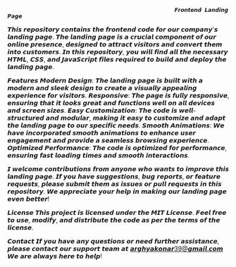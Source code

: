                                                          𝙁𝙧𝙤𝙣𝙩𝙚𝙣𝙙 𝙇𝙖𝙣𝙙𝙞𝙣𝙜 𝙋𝙖𝙜𝙚


𝙏𝙝𝙞𝙨 𝙧𝙚𝙥𝙤𝙨𝙞𝙩𝙤𝙧𝙮 𝙘𝙤𝙣𝙩𝙖𝙞𝙣𝙨 𝙩𝙝𝙚 𝙛𝙧𝙤𝙣𝙩𝙚𝙣𝙙 𝙘𝙤𝙙𝙚 𝙛𝙤𝙧 𝙤𝙪𝙧 𝙘𝙤𝙢𝙥𝙖𝙣𝙮'𝙨 𝙡𝙖𝙣𝙙𝙞𝙣𝙜 𝙥𝙖𝙜𝙚. 𝙏𝙝𝙚 𝙡𝙖𝙣𝙙𝙞𝙣𝙜 𝙥𝙖𝙜𝙚 𝙞𝙨 𝙖 𝙘𝙧𝙪𝙘𝙞𝙖𝙡 𝙘𝙤𝙢𝙥𝙤𝙣𝙚𝙣𝙩 𝙤𝙛 𝙤𝙪𝙧 𝙤𝙣𝙡𝙞𝙣𝙚 𝙥𝙧𝙚𝙨𝙚𝙣𝙘𝙚, 𝙙𝙚𝙨𝙞𝙜𝙣𝙚𝙙 𝙩𝙤 𝙖𝙩𝙩𝙧𝙖𝙘𝙩 𝙫𝙞𝙨𝙞𝙩𝙤𝙧𝙨 𝙖𝙣𝙙 𝙘𝙤𝙣𝙫𝙚𝙧𝙩 𝙩𝙝𝙚𝙢 𝙞𝙣𝙩𝙤 𝙘𝙪𝙨𝙩𝙤𝙢𝙚𝙧𝙨. 𝙄𝙣 𝙩𝙝𝙞𝙨 𝙧𝙚𝙥𝙤𝙨𝙞𝙩𝙤𝙧𝙮, 𝙮𝙤𝙪 𝙬𝙞𝙡𝙡 𝙛𝙞𝙣𝙙 𝙖𝙡𝙡 𝙩𝙝𝙚 𝙣𝙚𝙘𝙚𝙨𝙨𝙖𝙧𝙮 𝙃𝙏𝙈𝙇, 𝘾𝙎𝙎, 𝙖𝙣𝙙 𝙅𝙖𝙫𝙖𝙎𝙘𝙧𝙞𝙥𝙩 𝙛𝙞𝙡𝙚𝙨 𝙧𝙚𝙦𝙪𝙞𝙧𝙚𝙙 𝙩𝙤 𝙗𝙪𝙞𝙡𝙙 𝙖𝙣𝙙 𝙙𝙚𝙥𝙡𝙤𝙮 𝙩𝙝𝙚 𝙡𝙖𝙣𝙙𝙞𝙣𝙜 𝙥𝙖𝙜𝙚.

𝙁𝙚𝙖𝙩𝙪𝙧𝙚𝙨 
𝙈𝙤𝙙𝙚𝙧𝙣 𝘿𝙚𝙨𝙞𝙜𝙣: 𝙏𝙝𝙚 𝙡𝙖𝙣𝙙𝙞𝙣𝙜 𝙥𝙖𝙜𝙚 𝙞𝙨 𝙗𝙪𝙞𝙡𝙩 𝙬𝙞𝙩𝙝 𝙖 𝙢𝙤𝙙𝙚𝙧𝙣 𝙖𝙣𝙙 𝙨𝙡𝙚𝙚𝙠 𝙙𝙚𝙨𝙞𝙜𝙣 𝙩𝙤 𝙘𝙧𝙚𝙖𝙩𝙚 𝙖 𝙫𝙞𝙨𝙪𝙖𝙡𝙡𝙮 𝙖𝙥𝙥𝙚𝙖𝙡𝙞𝙣𝙜 𝙚𝙭𝙥𝙚𝙧𝙞𝙚𝙣𝙘𝙚 𝙛𝙤𝙧 𝙫𝙞𝙨𝙞𝙩𝙤𝙧𝙨. 𝙍𝙚𝙨𝙥𝙤𝙣𝙨𝙞𝙫𝙚: 𝙏𝙝𝙚 𝙥𝙖𝙜𝙚 𝙞𝙨 𝙛𝙪𝙡𝙡𝙮 𝙧𝙚𝙨𝙥𝙤𝙣𝙨𝙞𝙫𝙚, 𝙚𝙣𝙨𝙪𝙧𝙞𝙣𝙜 𝙩𝙝𝙖𝙩 𝙞𝙩 𝙡𝙤𝙤𝙠𝙨 𝙜𝙧𝙚𝙖𝙩 𝙖𝙣𝙙 𝙛𝙪𝙣𝙘𝙩𝙞𝙤𝙣𝙨 𝙬𝙚𝙡𝙡 𝙤𝙣 𝙖𝙡𝙡 𝙙𝙚𝙫𝙞𝙘𝙚𝙨 𝙖𝙣𝙙 𝙨𝙘𝙧𝙚𝙚𝙣 𝙨𝙞𝙯𝙚𝙨. 𝙀𝙖𝙨𝙮 𝘾𝙪𝙨𝙩𝙤𝙢𝙞𝙯𝙖𝙩𝙞𝙤𝙣: 𝙏𝙝𝙚 𝙘𝙤𝙙𝙚 𝙞𝙨 𝙬𝙚𝙡𝙡-𝙨𝙩𝙧𝙪𝙘𝙩𝙪𝙧𝙚𝙙 𝙖𝙣𝙙 𝙢𝙤𝙙𝙪𝙡𝙖𝙧, 𝙢𝙖𝙠𝙞𝙣𝙜 𝙞𝙩 𝙚𝙖𝙨𝙮 𝙩𝙤 𝙘𝙪𝙨𝙩𝙤𝙢𝙞𝙯𝙚 𝙖𝙣𝙙 𝙖𝙙𝙖𝙥𝙩 𝙩𝙝𝙚 𝙡𝙖𝙣𝙙𝙞𝙣𝙜 𝙥𝙖𝙜𝙚 𝙩𝙤 𝙤𝙪𝙧 𝙨𝙥𝙚𝙘𝙞𝙛𝙞𝙘 𝙣𝙚𝙚𝙙𝙨. 𝙎𝙢𝙤𝙤𝙩𝙝 𝘼𝙣𝙞𝙢𝙖𝙩𝙞𝙤𝙣𝙨: 𝙒𝙚 𝙝𝙖𝙫𝙚 𝙞𝙣𝙘𝙤𝙧𝙥𝙤𝙧𝙖𝙩𝙚𝙙 𝙨𝙢𝙤𝙤𝙩𝙝 𝙖𝙣𝙞𝙢𝙖𝙩𝙞𝙤𝙣𝙨 𝙩𝙤 𝙚𝙣𝙝𝙖𝙣𝙘𝙚 𝙪𝙨𝙚𝙧 𝙚𝙣𝙜𝙖𝙜𝙚𝙢𝙚𝙣𝙩 𝙖𝙣𝙙 𝙥𝙧𝙤𝙫𝙞𝙙𝙚 𝙖 𝙨𝙚𝙖𝙢𝙡𝙚𝙨𝙨 𝙗𝙧𝙤𝙬𝙨𝙞𝙣𝙜 𝙚𝙭𝙥𝙚𝙧𝙞𝙚𝙣𝙘𝙚. 𝙊𝙥𝙩𝙞𝙢𝙞𝙯𝙚𝙙 𝙋𝙚𝙧𝙛𝙤𝙧𝙢𝙖𝙣𝙘𝙚: 𝙏𝙝𝙚 𝙘𝙤𝙙𝙚 𝙞𝙨 𝙤𝙥𝙩𝙞𝙢𝙞𝙯𝙚𝙙 𝙛𝙤𝙧 𝙥𝙚𝙧𝙛𝙤𝙧𝙢𝙖𝙣𝙘𝙚, 𝙚𝙣𝙨𝙪𝙧𝙞𝙣𝙜 𝙛𝙖𝙨𝙩 𝙡𝙤𝙖𝙙𝙞𝙣𝙜 𝙩𝙞𝙢𝙚𝙨 𝙖𝙣𝙙 𝙨𝙢𝙤𝙤𝙩𝙝 𝙞𝙣𝙩𝙚𝙧𝙖𝙘𝙩𝙞𝙤𝙣𝙨.  


𝙄 𝙬𝙚𝙡𝙘𝙤𝙢𝙚 𝙘𝙤𝙣𝙩𝙧𝙞𝙗𝙪𝙩𝙞𝙤𝙣𝙨 𝙛𝙧𝙤𝙢 𝙖𝙣𝙮𝙤𝙣𝙚 𝙬𝙝𝙤 𝙬𝙖𝙣𝙩𝙨 𝙩𝙤 𝙞𝙢𝙥𝙧𝙤𝙫𝙚 𝙩𝙝𝙞𝙨 𝙡𝙖𝙣𝙙𝙞𝙣𝙜 𝙥𝙖𝙜𝙚. 𝙄𝙛 𝙮𝙤𝙪 𝙝𝙖𝙫𝙚 𝙨𝙪𝙜𝙜𝙚𝙨𝙩𝙞𝙤𝙣𝙨, 𝙗𝙪𝙜 𝙧𝙚𝙥𝙤𝙧𝙩𝙨, 𝙤𝙧 𝙛𝙚𝙖𝙩𝙪𝙧𝙚 𝙧𝙚𝙦𝙪𝙚𝙨𝙩𝙨, 𝙥𝙡𝙚𝙖𝙨𝙚 𝙨𝙪𝙗𝙢𝙞𝙩 𝙩𝙝𝙚𝙢 𝙖𝙨 𝙞𝙨𝙨𝙪𝙚𝙨 𝙤𝙧 𝙥𝙪𝙡𝙡 𝙧𝙚𝙦𝙪𝙚𝙨𝙩𝙨 𝙞𝙣 𝙩𝙝𝙞𝙨 𝙧𝙚𝙥𝙤𝙨𝙞𝙩𝙤𝙧𝙮. 𝙒𝙚 𝙖𝙥𝙥𝙧𝙚𝙘𝙞𝙖𝙩𝙚 𝙮𝙤𝙪𝙧 𝙝𝙚𝙡𝙥 𝙞𝙣 𝙢𝙖𝙠𝙞𝙣𝙜 𝙤𝙪𝙧 𝙡𝙖𝙣𝙙𝙞𝙣𝙜 𝙥𝙖𝙜𝙚 𝙚𝙫𝙚𝙣 𝙗𝙚𝙩𝙩𝙚𝙧!

𝙇𝙞𝙘𝙚𝙣𝙨𝙚
𝙏𝙝𝙞𝙨 𝙥𝙧𝙤𝙟𝙚𝙘𝙩 𝙞𝙨 𝙡𝙞𝙘𝙚𝙣𝙨𝙚𝙙 𝙪𝙣𝙙𝙚𝙧 𝙩𝙝𝙚 𝙈𝙄𝙏 𝙇𝙞𝙘𝙚𝙣𝙨𝙚. 𝙁𝙚𝙚𝙡 𝙛𝙧𝙚𝙚 𝙩𝙤 𝙪𝙨𝙚, 𝙢𝙤𝙙𝙞𝙛𝙮, 𝙖𝙣𝙙 𝙙𝙞𝙨𝙩𝙧𝙞𝙗𝙪𝙩𝙚 𝙩𝙝𝙚 𝙘𝙤𝙙𝙚 𝙖𝙨 𝙥𝙚𝙧 𝙩𝙝𝙚 𝙩𝙚𝙧𝙢𝙨 𝙤𝙛 𝙩𝙝𝙚 𝙡𝙞𝙘𝙚𝙣𝙨𝙚.

𝘾𝙤𝙣𝙩𝙖𝙘𝙩 
𝙄𝙛 𝙮𝙤𝙪 𝙝𝙖𝙫𝙚 𝙖𝙣𝙮 𝙦𝙪𝙚𝙨𝙩𝙞𝙤𝙣𝙨 𝙤𝙧 𝙣𝙚𝙚𝙙 𝙛𝙪𝙧𝙩𝙝𝙚𝙧 𝙖𝙨𝙨𝙞𝙨𝙩𝙖𝙣𝙘𝙚, 𝙥𝙡𝙚𝙖𝙨𝙚 𝙘𝙤𝙣𝙩𝙖𝙘𝙩 𝙤𝙪𝙧 𝙨𝙪𝙥𝙥𝙤𝙧𝙩 𝙩𝙚𝙖𝙢 𝙖𝙩 𝙖𝙧𝙜𝙝𝙮𝙖𝙠𝙤𝙣𝙖𝙧39@𝙜𝙢𝙖𝙞𝙡.𝙘𝙤𝙢 𝙒𝙚 𝙖𝙧𝙚 𝙖𝙡𝙬𝙖𝙮𝙨 𝙝𝙚𝙧𝙚 𝙩𝙤 𝙝𝙚𝙡𝙥!
